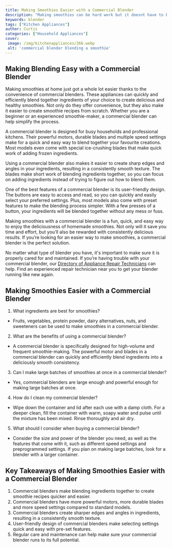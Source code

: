 ```yaml
---
title: Making Smoothies Easier with a Commercial Blender
description: "Making smoothies can be hard work but it doesnt have to be Get the scoop on how you can easily create smoothies with the help of a commercial blender Read this post for all the information you need to know"
keywords: blender
tags: ["Kitchen Appliances"]
author: Curtis
categories: ["Household Appliances"]
cover: 
 image: /img/kitchenappliances/266.webp
 alt: 'commercial blender blending a smoothie'
---
```

## Making Blending Easy with a Commercial Blender

Making smoothies at home just got a whole lot easier thanks to the convenience of commercial blenders. These appliances can quickly and efficiently blend together ingredients of your choice to create delicious and healthy smoothies. Not only do they offer convenience, but they also make it easier to create smoothie recipes from scratch. Whether you are a beginner or an experienced smoothie-maker, a commercial blender can help simplify the process.

A commercial blender is designed for busy households and professional kitchens. Their powerful motors, durable blades and multiple speed settings make for a quick and easy way to blend together your favourite creations. Most models even come with special ice-crushing blades that make quick work of adding frozen ingredients.

Using a commercial blender also makes it easier to create sharp edges and angles in your ingredients, resulting in a consistently smooth texture. The blades make short work of blending ingredients together, so you can focus on adding ingredients instead of trying to figure out how to blend them.

One of the best features of a commercial blender is its user-friendly design. The buttons are easy to access and read, so you can quickly and easily select your preferred settings. Plus, most models also come with preset features to make the blending process simpler. With a few presses of a button, your ingredients will be blended together without any mess or fuss.

Making smoothies with a commercial blender is a fun, quick, and easy way to enjoy the deliciousness of homemade smoothies. Not only will it save you time and effort, but you’ll also be rewarded with consistently delicious results. If you’re looking for an easier way to make smoothies, a commercial blender is the perfect solution.

No matter what type of blender you have, it's important to make sure it is properly cared for and maintained. If you’re having trouble with your commercial blender, our [Directory of Appliance Repair Technicians](./pages/appliance-repair-technicians) can help. Find an experienced repair technician near you to get your blender running like new again.

## Making Smoothies Easier with a Commercial Blender

1. What ingredients are best for smoothies?
 - Fruits, vegetables, protein powder, dairy alternatives, nuts, and sweeteners can be used to make smoothies in a commercial blender. 

2. What are the benefits of using a commercial blender?
 - A commercial blender is specifically designed for high-volume and frequent smoothie-making. The powerful motor and blades in a commercial blender can quickly and efficiently blend ingredients into a deliciously smooth consistency.

3. Can I make large batches of smoothies at once in a commercial blender?
 - Yes, commercial blenders are large enough and powerful enough for making large batches at once.

4. How do I clean my commercial blender?
 - Wipe down the container and lid after each use with a damp cloth. For a deeper clean, fill the container with warm, soapy water and pulse until the mixture has been mixed. Rinse thoroughly and air dry.

5. What should I consider when buying a commercial blender?
 - Consider the size and power of the blender you need, as well as the features that come with it, such as different speed settings and preprogrammed settings. If you plan on making large batches, look for a blender with a larger container.

## Key Takeaways of Making Smoothies Easier with a Commercial Blender
1. Commercial blenders make blending ingredients together to create smoothie recipes quicker and easier.
2. Commercial blenders have more powerful motors, more durable blades and more speed settings compared to standard models.
3. Commercial blenders create sharper edges and angles in ingredients, resulting in a consistently smooth texture. 
4. User-friendly design of commercial blenders make selecting settings quick and easy with pre-set features.
5. Regular care and maintenance can help make sure your commercial blender runs to its full potential.
